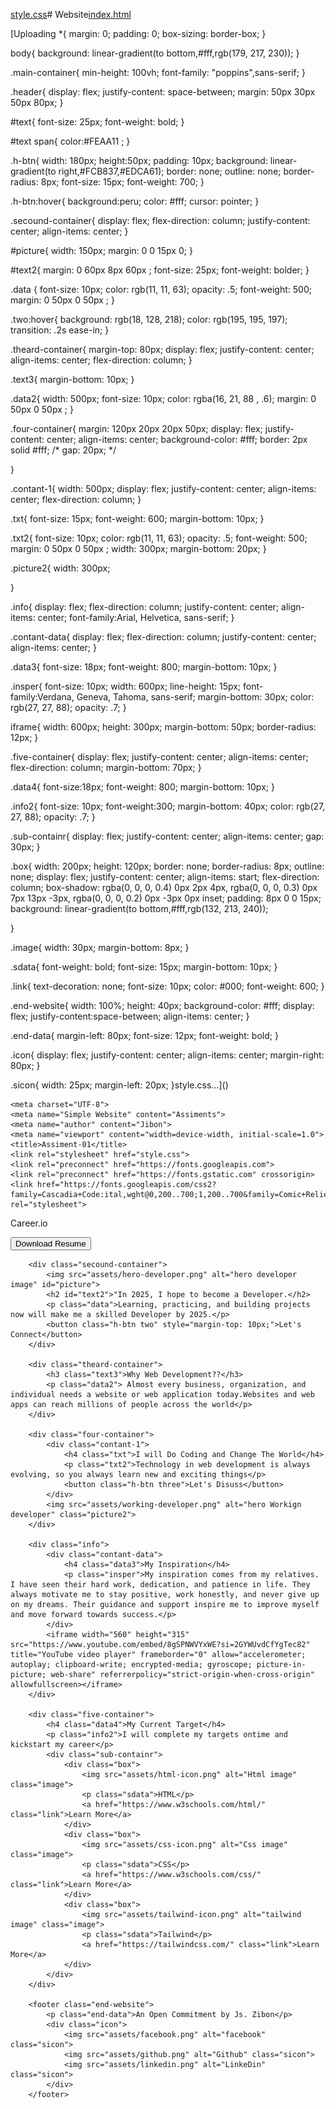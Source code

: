 [style.css](https://github.com/user-attachments/files/21992598/style.css)# Website[index.html](https://github.com/user-attachments/files/21992596/index.html)
<!DOCTYPE html>
<html lang="en">
<head>[Uploading *{
    margin: 0;
    padding: 0;
    box-sizing: border-box;
}

body{
    background: linear-gradient(to bottom,#fff,rgb(179, 217, 230));
}

.main-container{
    min-height: 100vh;
    font-family: "poppins",sans-serif;
}

.header{
    display: flex;
    justify-content: space-between;
    margin: 50px 30px 50px 80px;
}

#text{
    font-size: 25px;
    font-weight: bold;
}

#text span{
    color:#FEAA11 ;
}

.h-btn{
    width: 180px;
    height:50px;
    padding: 10px;
    background: linear-gradient(to right,#FCB837,#EDCA61);
    border: none;
    outline: none;
    border-radius: 8px;
    font-size: 15px;
    font-weight: 700;
}

.h-btn:hover{
    background:peru;
    color: #fff;
    cursor: pointer;
}

.secound-container{
    display: flex;
    flex-direction: column;
    justify-content: center;
    align-items: center;
}

#picture{
    width: 150px;
    margin: 0 0 15px 0;
}

#text2{
    margin: 0 60px 8px 60px ;
    font-size: 25px;
    font-weight: bolder;
}

.data {
    font-size: 10px;
    color: rgb(11, 11, 63);
    opacity: .5;
    font-weight: 500;
    margin: 0 50px 0 50px ;
}

.two:hover{
    background: rgb(18, 128, 218);
    color: rgb(195, 195, 197);
    transition: .2s ease-in;
}

.theard-container{
    margin-top: 80px;
    display: flex;
    justify-content: center;
    align-items: center;
    flex-direction: column;
}

.text3{
    margin-bottom: 10px;
}

.data2{
    width: 500px;
    font-size: 10px;
    color: rgba(16, 21, 88 , .6);
    margin: 0 50px 0 50px ;
}

.four-container{
    margin: 120px 20px 20px 50px;
    display: flex;
    justify-content: center;
    align-items: center;
    background-color: #fff;
    border: 2px solid #fff;
    /* gap: 20px; */

}

.contant-1{
    width: 500px;
    display: flex;
    justify-content: center;
    align-items: center;
    flex-direction: column;
}

.txt{
    font-size: 15px;
    font-weight: 600;
    margin-bottom: 10px;
}

.txt2{
    font-size: 10px;
    color: rgb(11, 11, 63);
    opacity: .5;
    font-weight: 500;
    margin: 0 50px 0 50px ;
    width: 300px;
    margin-bottom: 20px;
}

.picture2{
    width: 300px;

}

.info{
    display: flex;
    flex-direction: column;
    justify-content: center;
    align-items: center;
    font-family:Arial, Helvetica, sans-serif;
}

.contant-data{
    display: flex;
    flex-direction: column;
    justify-content: center;
    align-items: center;
}

.data3{
    font-size: 18px;
    font-weight: 800;
    margin-bottom: 10px;
}

.insper{
    font-size: 10px;
    width: 600px;
    line-height: 15px;
    font-family:Verdana, Geneva, Tahoma, sans-serif;
    margin-bottom: 30px;
    color: rgb(27, 27, 88);
    opacity: .7;
}

iframe{
    width: 600px;
    height: 300px;
    margin-bottom: 50px;
    border-radius: 12px;
}

.five-container{
    display: flex;
    justify-content: center;
    align-items: center;
    flex-direction: column;
    margin-bottom: 70px;
}

.data4{
    font-size:18px;
    font-weight: 800;
    margin-bottom: 10px;
}

.info2{
    font-size: 10px;
    font-weight:300;
    margin-bottom: 40px;
    color: rgb(27, 27, 88);
    opacity: .7;
}

.sub-containr{
    display: flex;
    justify-content: center;
    align-items: center;
    gap: 30px;
}

.box{
    width: 200px;
    height: 120px;
    border: none;
    border-radius: 8px;
    outline: none;
    display: flex;
    justify-content: center;
    align-items: start;
    flex-direction: column;
    box-shadow: rgba(0, 0, 0, 0.4) 0px 2px 4px, rgba(0, 0, 0, 0.3) 0px 7px 13px -3px, rgba(0, 0, 0, 0.2) 0px -3px 0px inset;
    padding: 8px 0 0 15px;
    background: linear-gradient(to bottom,#fff,rgb(132, 213, 240));

}

.image{
    width: 30px;
    margin-bottom: 8px;
}

.sdata{
    font-weight: bold;
    font-size: 15px;
    margin-bottom: 10px;
}

.link{
    text-decoration: none;
    font-size: 10px;
    color: #000;
    font-weight: 600;
}

.end-website{
    width: 100%;
    height: 40px;
    background-color: #fff;
    display: flex;
    justify-content:space-between;
    align-items: center;
}

.end-data{
    margin-left: 80px;
    font-size: 12px;
    font-weight: bold;
}

.icon{
    display: flex;
    justify-content: center;
    align-items: center;
    margin-right: 80px;
}

.sicon{
    width: 25px;
    margin-left: 20px;
}style.css…]()

    <meta charset="UTF-8">
    <meta name="Simple Website" content="Assiments">
    <meta name="author" content="Jibon">
    <meta name="viewport" content="width=device-width, initial-scale=1.0">
    <title>Assiment-01</title>
    <link rel="stylesheet" href="style.css">
    <link rel="preconnect" href="https://fonts.googleapis.com">
    <link rel="preconnect" href="https://fonts.gstatic.com" crossorigin>
    <link href="https://fonts.googleapis.com/css2?family=Cascadia+Code:ital,wght@0,200..700;1,200..700&family=Comic+Relief:wght@400;700&family=Dancing+Script:wght@400..700&family=Italianno&family=Lato:ital,wght@0,100;0,300;0,400;0,700;0,900;1,100;1,300;1,400;1,700;1,900&family=Playwrite+DK+Loopet:wght@100..400&family=Poppins:ital,wght@0,100;0,200;0,300;0,400;0,500;0,600;0,700;0,800;0,900;1,100;1,200;1,300;1,400;1,500;1,600;1,700;1,800;1,900&family=Roboto+Condensed:ital,wght@0,100..900;1,100..900&family=Roboto+Mono:ital,wght@0,100..700;1,100..700&family=Rubik:ital,wght@0,300..900;1,300..900&family=Savate:ital,wght@0,200..900;1,200..900&family=Sofia&family=Winky+Rough:ital,wght@0,300..900;1,300..900&display=swap" rel="stylesheet">
</head>
<body>
   <div class="main-container">
     <div class="header">
            <p id="text">Career<span>.io</span></p>
            <button class="h-btn">Download Resume</button>
        </div>

        <div class="secound-container">
            <img src="assets/hero-developer.png" alt="hero developer image" id="picture">
            <h2 id="text2">"In 2025, I hope to become a Developer.</h2>
            <p class="data">Learning, practicing, and building projects now will make me a skilled Developer by 2025.</p>
            <button class="h-btn two" style="margin-top: 10px;">Let's Connect</button>
        </div>

        <div class="theard-container">
            <h3 class="text3">Why Web Development??</h3>
            <p class="data2"> Almost every business, organization, and individual needs a website or web application today.Websites and web apps can reach millions of people across the world</p>
        </div>

        <div class="four-container">
            <div class="contant-1">
                <h4 class="txt">I will Do Coding and Change The World</h4>
                <p class="txt2">Technology in web development is always evolving, so you always learn new and exciting things</p>
                <button class="h-btn three">Let's Disuss</button>
            </div>
            <img src="assets/working-developer.png" alt="hero Workign developer" class="picture2">
        </div>

        <div class="info">
            <div class="contant-data">
                <h4 class="data3">My Inspiration</h4>
                <p class="insper">My inspiration comes from my relatives. I have seen their hard work, dedication, and patience in life. They always motivate me to stay positive, work honestly, and never give up on my dreams. Their guidance and support inspire me to improve myself and move forward towards success.</p>
            </div>
            <iframe width="560" height="315" src="https://www.youtube.com/embed/8gSPNWVYxWE?si=2GYWUvdCfYgTec82" title="YouTube video player" frameborder="0" allow="accelerometer; autoplay; clipboard-write; encrypted-media; gyroscope; picture-in-picture; web-share" referrerpolicy="strict-origin-when-cross-origin" allowfullscreen></iframe>
        </div>

        <div class="five-container">
            <h4 class="data4">My Current Target</h4>
            <p class="info2">I will complete my targets ontime and kickstart my career</p>
            <div class="sub-containr">
                <div class="box">
                    <img src="assets/html-icon.png" alt="Html image" class="image">
                    <p class="sdata">HTML</p>
                    <a href="https://www.w3schools.com/html/" class="link">Learn More</a>
                </div>
                <div class="box">
                    <img src="assets/css-icon.png" alt="Css image" class="image">
                    <p class="sdata">CSS</p>
                    <a href="https://www.w3schools.com/css/"  class="link">Learn More</a>
                </div>
                <div class="box">
                    <img src="assets/tailwind-icon.png" alt="tailwind image" class="image">
                    <p class="sdata">Tailwind</p>
                    <a href="https://tailwindcss.com/" class="link">Learn More</a>
                </div>
            </div>
        </div>

        <footer class="end-website">
            <p class="end-data">An Open Commitment by Js. Zibon</p>
            <div class="icon">
                <img src="assets/facebook.png" alt="facebook" class="sicon">
                <img src="assets/github.png" alt="Github" class="sicon">
                <img src="assets/linkedin.png" alt="LinkeDin" class="sicon">
            </div>
        </footer>
   </div>
</body>
</html>
